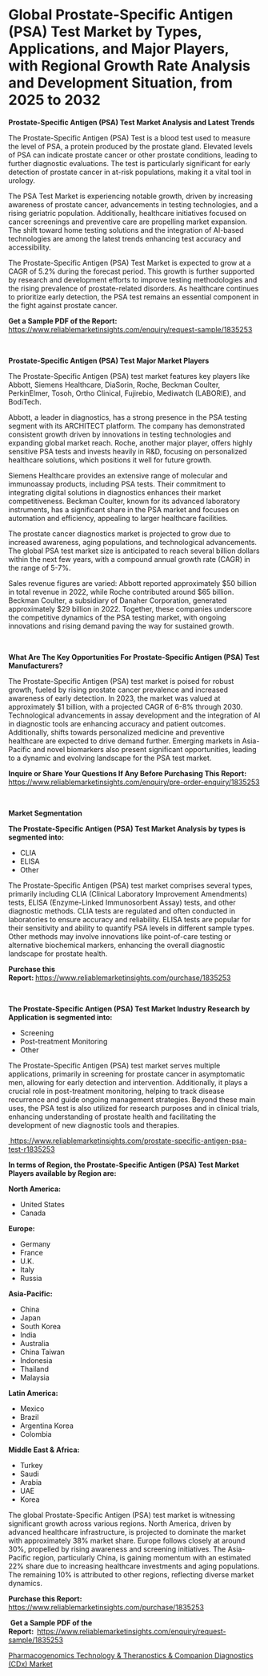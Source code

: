 <p><h1>Global Prostate-Specific Antigen (PSA) Test Market by Types, Applications, and Major Players, with Regional Growth Rate Analysis and Development Situation, from 2025 to 2032</h1></p><p><strong>Prostate-Specific Antigen (PSA) Test Market Analysis and Latest Trends</strong></p>
<p><p>The Prostate-Specific Antigen (PSA) Test is a blood test used to measure the level of PSA, a protein produced by the prostate gland. Elevated levels of PSA can indicate prostate cancer or other prostate conditions, leading to further diagnostic evaluations. The test is particularly significant for early detection of prostate cancer in at-risk populations, making it a vital tool in urology.</p><p>The PSA Test Market is experiencing notable growth, driven by increasing awareness of prostate cancer, advancements in testing technologies, and a rising geriatric population. Additionally, healthcare initiatives focused on cancer screenings and preventive care are propelling market expansion. The shift toward home testing solutions and the integration of AI-based technologies are among the latest trends enhancing test accuracy and accessibility.</p><p>The Prostate-Specific Antigen (PSA) Test Market is expected to grow at a CAGR of 5.2% during the forecast period. This growth is further supported by research and development efforts to improve testing methodologies and the rising prevalence of prostate-related disorders. As healthcare continues to prioritize early detection, the PSA test remains an essential component in the fight against prostate cancer.</p></p>
<p><strong>Get a Sample PDF of the Report:&nbsp;</strong> <a href="https://www.reliablemarketinsights.com/enquiry/request-sample/1835253?utm_campaign=3186&utm_medium=2&utm_source=Github&utm_content=ia&utm_term=26032025&utm_id=prostate-specific-antigen-psa-test">https://www.reliablemarketinsights.com/enquiry/request-sample/1835253</a></p>
<p>&nbsp;</p>
<p><strong>Prostate-Specific Antigen (PSA) Test Major Market Players</strong></p>
<p><p>The Prostate-Specific Antigen (PSA) test market features key players like Abbott, Siemens Healthcare, DiaSorin, Roche, Beckman Coulter, PerkinElmer, Tosoh, Ortho Clinical, Fujirebio, Mediwatch (LABORIE), and BodiTech. </p><p>Abbott, a leader in diagnostics, has a strong presence in the PSA testing segment with its ARCHITECT platform. The company has demonstrated consistent growth driven by innovations in testing technologies and expanding global market reach. Roche, another major player, offers highly sensitive PSA tests and invests heavily in R&D, focusing on personalized healthcare solutions, which positions it well for future growth.</p><p>Siemens Healthcare provides an extensive range of molecular and immunoassay products, including PSA tests. Their commitment to integrating digital solutions in diagnostics enhances their market competitiveness. Beckman Coulter, known for its advanced laboratory instruments, has a significant share in the PSA market and focuses on automation and efficiency, appealing to larger healthcare facilities.</p><p>The prostate cancer diagnostics market is projected to grow due to increased awareness, aging populations, and technological advancements. The global PSA test market size is anticipated to reach several billion dollars within the next few years, with a compound annual growth rate (CAGR) in the range of 5-7%.</p><p>Sales revenue figures are varied: Abbott reported approximately $50 billion in total revenue in 2022, while Roche contributed around $65 billion. Beckman Coulter, a subsidiary of Danaher Corporation, generated approximately $29 billion in 2022. Together, these companies underscore the competitive dynamics of the PSA testing market, with ongoing innovations and rising demand paving the way for sustained growth.</p></p>
<p>&nbsp;</p>
<p><strong>What Are The Key Opportunities For Prostate-Specific Antigen (PSA) Test Manufacturers?</strong></p>
<p><p>The Prostate-Specific Antigen (PSA) test market is poised for robust growth, fueled by rising prostate cancer prevalence and increased awareness of early detection. In 2023, the market was valued at approximately $1 billion, with a projected CAGR of 6-8% through 2030. Technological advancements in assay development and the integration of AI in diagnostic tools are enhancing accuracy and patient outcomes. Additionally, shifts towards personalized medicine and preventive healthcare are expected to drive demand further. Emerging markets in Asia-Pacific and novel biomarkers also present significant opportunities, leading to a dynamic and evolving landscape for the PSA test market.</p></p>
<p><strong>Inquire or Share Your Questions If Any Before Purchasing This Report:</strong> <a href="https://www.reliablemarketinsights.com/enquiry/pre-order-enquiry/1835253?utm_campaign=3186&utm_medium=2&utm_source=Github&utm_content=ia&utm_term=26032025&utm_id=prostate-specific-antigen-psa-test">https://www.reliablemarketinsights.com/enquiry/pre-order-enquiry/1835253</a></p>
<p>&nbsp;</p>
<p><strong>Market Segmentation</strong></p>
<p><strong>The Prostate-Specific Antigen (PSA) Test Market Analysis by types is segmented into:</strong></p>
<p><ul><li>CLIA</li><li>ELISA</li><li>Other</li></ul></p>
<p><p>The Prostate-Specific Antigen (PSA) test market comprises several types, primarily including CLIA (Clinical Laboratory Improvement Amendments) tests, ELISA (Enzyme-Linked Immunosorbent Assay) tests, and other diagnostic methods. CLIA tests are regulated and often conducted in laboratories to ensure accuracy and reliability. ELISA tests are popular for their sensitivity and ability to quantify PSA levels in different sample types. Other methods may involve innovations like point-of-care testing or alternative biochemical markers, enhancing the overall diagnostic landscape for prostate health.</p></p>
<p><strong>Purchase this Report:&nbsp;</strong><a href="https://www.reliablemarketinsights.com/purchase/1835253?utm_campaign=3186&utm_medium=2&utm_source=Github&utm_content=ia&utm_term=26032025&utm_id=prostate-specific-antigen-psa-test">https://www.reliablemarketinsights.com/purchase/1835253</a></p>
<p>&nbsp;</p>
<p><strong>The Prostate-Specific Antigen (PSA) Test Market Industry Research by Application is segmented into:</strong></p>
<p><ul><li>Screening</li><li>Post-treatment Monitoring</li><li>Other</li></ul></p>
<p><p>The Prostate-Specific Antigen (PSA) test market serves multiple applications, primarily in screening for prostate cancer in asymptomatic men, allowing for early detection and intervention. Additionally, it plays a crucial role in post-treatment monitoring, helping to track disease recurrence and guide ongoing management strategies. Beyond these main uses, the PSA test is also utilized for research purposes and in clinical trials, enhancing understanding of prostate health and facilitating the development of new diagnostic tools and therapies.</p></p>
<p><a href="https://www.reliablemarketinsights.com/prostate-specific-antigen-psa-test-r1835253?utm_campaign=3186&utm_medium=2&utm_source=Github&utm_content=ia&utm_term=26032025&utm_id=prostate-specific-antigen-psa-test">&nbsp;https://www.reliablemarketinsights.com/prostate-specific-antigen-psa-test-r1835253</a></p>
<p><strong>In terms of Region, the Prostate-Specific Antigen (PSA) Test Market Players available by Region are:</strong></p>
<p>
    <p> <strong> North America: </strong>
        <ul>
            <li>United States</li>
            <li>Canada</li>
        </ul>
        </p> 
    <p> <strong> Europe: </strong>
        <ul>
            <li>Germany</li>
            <li>France</li>
            <li>U.K.</li>
            <li>Italy</li>
            <li>Russia</li>
        </ul>
        </p> 
    <p> <strong> Asia-Pacific: </strong>
        <ul>
            <li>China</li>
            <li>Japan</li>
            <li>South Korea</li>
            <li>India</li>
            <li>Australia</li>
            <li>China Taiwan</li>
            <li>Indonesia</li>
            <li>Thailand</li>
            <li>Malaysia</li>
        </ul>
        </p> 
    <p> <strong> Latin America: </strong>
        <ul>
            <li>Mexico</li>
            <li>Brazil</li>
            <li>Argentina Korea</li>
            <li>Colombia</li>
        </ul>
        </p> 
    <p> <strong> Middle East & Africa: </strong>
        <ul>
            <li>Turkey</li>
            <li>Saudi</li>
            <li>Arabia</li>
            <li>UAE</li>
            <li>Korea</li>
        </ul>
    </p>
    </p>
<p><p>The global Prostate-Specific Antigen (PSA) test market is witnessing significant growth across various regions. North America, driven by advanced healthcare infrastructure, is projected to dominate the market with approximately 38% market share. Europe follows closely at around 30%, propelled by rising awareness and screening initiatives. The Asia-Pacific region, particularly China, is gaining momentum with an estimated 22% share due to increasing healthcare investments and aging populations. The remaining 10% is attributed to other regions, reflecting diverse market dynamics.</p></p>
<p><strong>Purchase this Report: </strong><a href="https://www.reliablemarketinsights.com/purchase/1835253?utm_campaign=3186&utm_medium=2&utm_source=Github&utm_content=ia&utm_term=26032025&utm_id=prostate-specific-antigen-psa-test">https://www.reliablemarketinsights.com/purchase/1835253</a></p>
<p>&nbsp;<strong>Get a Sample PDF of the Report:&nbsp;&nbsp;</strong><a href="https://www.reliablemarketinsights.com/enquiry/request-sample/1835253?utm_campaign=3186&utm_medium=2&utm_source=Github&utm_content=ia&utm_term=26032025&utm_id=prostate-specific-antigen-psa-test">https://www.reliablemarketinsights.com/enquiry/request-sample/1835253</a></p>
<p><strong></strong></p>
<p><p><a href="https://github.com/ziogaskangui96/Market-Research-Report-List-1/blob/main/pharmacogenomics-technology-theranostics-companion-diagnostics-cdx-market.md?utm_campaign=3186&utm_medium=2&utm_source=Github&utm_content=ia&utm_term=26032025&utm_id=prostate-specific-antigen-psa-test">Pharmacogenomics Technology & Theranostics & Companion Diagnostics (CDx) Market</a></p></p>